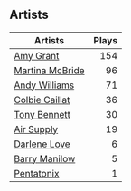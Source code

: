 ## Artists
Artists | Plays 
----- | -----: 
[Amy Grant](/artists/amy-grant-3053) | 154
[Martina McBride](/artists/martina-mcbride-35319) | 96
[Andy Williams](/artists/andy-williams-16425) | 71
[Colbie Caillat](/artists/colbie-caillat-33213) | 36
[Tony Bennett](/artists/tony-bennett-2564) | 30
[Air Supply](/artists/air-supply-2618) | 19
[Darlene Love](/artists/darlene-love-118320) | 6
[Barry Manilow](/artists/barry-manilow-31897) | 5
[Pentatonix](/artists/pentatonix-655231) | 1

